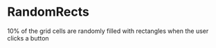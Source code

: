# RandomRects
10% of the grid cells are randomly filled with rectangles when the user clicks a button
